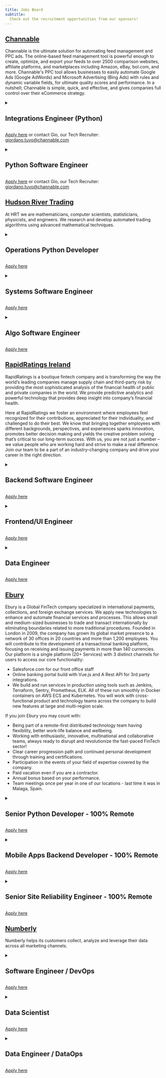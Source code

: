 ```yaml
---
title: Jobs Board
subtitle:
  Check out the recruitment opportunities from our sponsors!
---
```

## [Channable](https://www.channable.com/) ##
Channable is the ultimate solution for automating feed management and PPC ads.
The online-based feed management tool is powerful enough to create, optimize, and export your feeds to over 2500 comparison websites, affiliate platforms, and marketplaces including Amazon, eBay, bol.com, and more.
Channable's PPC tool allows businesses to easily automate Google Ads (Google AdWords) and Microsoft Advertising (Bing Ads) with rules and dynamic variable fields, for ultimate quality scores and performance.
In a nutshell; Channable is simple, quick, and effective, and gives companies full control over their eCommerce strategy.

<details>
  <summary><h2 id="channable-integrations-engineer">Integrations Engineer (Python)</h2></summary>

  Looking for a position where you can both write code and help our customers? Then you may want to read further! In this role, you are part of our Integrations team. The Integrations team is the bridge between our customer-facing teams (e.g. Support & Sales) and the actual code of the tool Channable. We translate our clients’ needs into functionality, and we translate technical solutions to the language our clients understand.

  More specifically you will:

  - Be an accessible point of expertise within Channable on how our features work in the back-end
  - Solve bugs and other technical issues that are reported by the Support & Customer Success departments
  - Improve our tool’s existing functionalities to decrease the amount of technical issues in general
  - Implement feature requests for specific parts of our tool
  - Join calls with high-end clients & third party partners (e.g. Facebook) as the technical point of contact

</details>

[Apply here](https://jobs.channable.com/o/integrations-engineer-python-3) or contact Gio, our Tech Recruiter: giordano.tuvo@channable.com

<details>
  <summary><h2 id="channable-python-software-engineer">Python Software Engineer</h2></summary>

  In this position, you will be part of our diverse product team, that works on our main web application. The Product team is mainly responsible for our Python3 backend, which powers our API and serves as the main entry point for our services. You will be working on our API integrations, ads services, our export channels, new user-facing features, and our background jobs through which we process hundreds of millions of products per day. The Product team is working closely together with our Infrastructure and DevOps teams, which are developing many other services that power Channable under the hood, and all together we build our powerful tool!

  More specifically you will:

  - Contribute to our Python components and support new API’s
  - Design, develop, and test new product features
  - Collaborate with and review PRs of other team members
  - Improve the reliability and robustness of our application
  - Work on scalability and performance improvements
  - Work together with the sales and support teams on requirements and issues
  - Collaborate with the Integrations department about technical matters

</details>

[Apply here](https://jobs.channable.com/o/python-software-engineer-5) or contact Gio, our Tech Recruiter: giordano.tuvo@channable.com


## [Hudson River Trading](https://www.hudsonrivertrading.com/) ##
At HRT we are mathematicians, computer scientists, statisticians, physicists, and engineers. We research and develop automated trading algorithms using advanced mathematical techniques.

<details>
  <summary><h2 id="hudson-ops-python-dev">Operations Python Developer</h2></summary>

Hudson River Trading’s Operations team is responsible for managing the entirety of our live, production trading environment. This team plays an important role, acting as the glue that combines the work of multiple departments across HRT, to make our trading a reality. Python Developers on the Ops team work on automation and development projects that touch every part of the trade lifecycle. No trading knowledge is needed for this role - just strong technical skills and interest in working in Python!

</details>

[Apply here](https://www.hudsonrivertrading.com/careers/job/?q=operations+p&gh_jid=3044124&req_id=5c9e144f1us)

<details>
  <summary><h2 id="hudson-systems-software-engineer">Systems Software Engineer</h2></summary>

The Systems Development team builds and maintains the platform of infrastructure and software that is shared by all Systems teams to provision, monitor, and manage our servers and networks. As a systems software engineer, your main focus will be on tool development in Python. You’ll be improving and integrating our existing tools and libraries across the platform as well as designing and building new ones to make our trading, research, installation, and monitoring systems easier to manage and more reliable. Strong Python skills and development experience are required, along with general Unix experience. As a member of our team, you’ll get the unique opportunity to have a significant impact on a critical part of our existing and growing infrastructure.
Algo Software Engineer

</details>

[Apply here](https://www.hudsonrivertrading.com/careers/job/?gh_jid=231624&req_id=5c9e144f1us)

<details>
  <summary><h2 id="hudson-algo-software-engineer">Algo Software Engineer</h2></summary>

Algo Software Engineers (AE) are programmers that focus on the software that powers trading and research. We work very closely with Researchers and Quant Traders and are responsible for making their research tools and trading platform powerful, flexible, fast, and easy to use. Because of this close collaboration, AEs tend to be the type of engineers that thrive on constant interaction and discussion. Hearing how their most recently deployed system allowed for whole new types of research would make their week. AEs are the type of engineers that don’t mind juggling a few projects at once and have a varied portfolio of project types, from long-term ambitious new systems to fire-fighting live issues.

</details>

[Apply here](https://www.hudsonrivertrading.com/careers/job/?gh_jid=75806&req_id=5c9e144f1us)

## [RapidRatings Ireland](https://www.rapidratings.com) ##
RapidRatings is a boutique fintech company and is transforming the way the world’s leading companies manage supply chain and third-party risk by providing the most sophisticated analysis of the financial health of public and private companies in the world. We provide predictive analytics and powerful technology that provides deep insight into company’s financial health.

Here at RapidRatings we foster an environment where employees feel recognized for their contributions, appreciated for their individuality, and challenged to do their best. We know that bringing together employees with different backgrounds, perspectives, and experiences sparks innovation, promotes better decision making and yields the creative problem solving that’s critical to our long-term success. With us, you are not just a number – we value people who are working hard and strive to make a real difference. Join our team to be a part of an industry-changing company and drive your career in the right direction.
<details>
  <summary><h2 id="rr-backend-software-engineer">Backend Software Engineer</h2></summary>
  What background should you bring?

  - coding experience and knowledge of Python, experience with Django or Flask.
  - comfortable navigating databases and experience with SQL.
  - proficient with HTTP and socket services, REST and RPC APIS, OpenAPI as well as continuous Integration and testing (Jenkins).
  - experience with AWS services (Lambda, EKS, ECR) or Containerisation (Docker, Kubernetes).


  We currently have 10+ full time job positions (experienced and junior) available in Ireland (hybrid or remote)

</details>

[Apply here](https://rapidratings.bamboohr.com/jobs/view.php?id=128)

<details>
  <summary><h2 id="rr-frontend-software-engineer">Frontend/UI Engineer</h2></summary>
  What background should you bring?

  Knowledge in HTML5, CSS and Javascript are a must as that’s where you’ll be spending most of your time - and especially in the context of Adaptive & Responsive design. We're looking for a person with an appetite for learning, and the following core skillset:

  - JavaScript ECMAScript 2018
  - ReactJS
  - Utility first CSS frameworks (Tailwind CSS)
  - Webpack, Github Actions
  - Data visualisation (preferably with D3)
  - Unit testing (preferably with testing-library) and E2E testing (preferably with Cypress)
  - Working experience in cross-browser and W3C accessibility standards
  - Working in Agile environment

We currently have 2 full time job positions available in Ireland (hybrid or remote)

</details>

[Apply here](https://rapidratings.bamboohr.com/jobs/view.php?id=184)

<details>
  <summary><h2 id="rr-data-engineer">Data Engineer</h2></summary>
  What background should you bring? 

  - Programming, systems integration, and Data Warehousing environments 
  - Maintenance of systems, processes, code and pipelines for the processing of data from a range of sources and types
  - ETL/DWH developer with strong knowledge in designing, developing and delivering end-to-end data integration processes for large scale data warehouses
  - Deep Knowledge of SQL, data modelling and data warehousing concepts.
  - Experience in data management frameworks; Data Quality Profiling, Metadata Management, Master Data Management, cleansing/standardising, and analysing. 
  - Strong command of relevant programming/scripting languages: e.g., Python, R.
  - Experience with and knowledge of data visualization tools e.g., Looker, QuickSight, Yellowfin, Pyramid

We currently have 1 full time job positions available in Ireland (hybrid or remote)
</details>

[Apply here](https://rapidratings.bamboohr.com/jobs/view.php?id=188)

## [Ebury](https://ebury.com/) ##
Ebury is a Global FinTech company specialized in international payments, collections, and foreign exchange services. We apply new technologies to enhance and automate financial
services and processes. This allows small and medium-sized businesses to trade and transact internationally by eliminating boundaries related to more traditional procedures.
Founded in London in 2009, the company has grown its global market presence to a network of 30 offices in 20 countries and more than 1,200 employees.
You will contribute to the development of a transactional banking platform, focusing on receiving and issuing payments in more than 140 currencies.
Our platform is a single platform (20+ Services) with 3 distinct channels for users to access our core functionality:

- Salesforce.com for our front office staff
- Online banking portal build with Vue.js and A Rest API for 3rd party integrations.
- We build and run services in production using tools such as Jenkins, Terraform, Sentry, Prometheus, ELK. All of these run smoothly in Docker containers on AWS ECS and Kubernetes. You will work with cross-functional product and technology teams across the company to build new features at large and multi-region scale.

If you join Ebury you may count with:

- Being part of a remote-first distributed technology team having flexibility, better work-life balance and wellbeing.
- Working with enthusiastic, innovative, multinational and collaborative teams, always ready to disrupt and revolutionize the fast-paced FinTech sector!
- Clear career progression path and continued personal development through training and certifications.
- Participation in the events of your field of expertise covered by the company.
- Paid vacation even if you are a contractor.
- Annual bonus based on your performance.
- Team meetings once per year in one of our locations - last time it was in Malaga, Spain.

<details>
  <summary><h2 id="ebury-senior-python-dev">Senior Python Developer - 100% Remote</h2></summary>
  We are looking for team players that:

  - Have extensive (+5 years) experience in developing complex software systems - we work with Python/Django;
  - Can “build and run” services and are comfortable with dockerizing code, defining standard REST endpoints, adding monitoring and alerting services
  - Are writing testable and well covered with unit and integration tests code - we use Jenkins pipeline and Terraform for the deployment of services and infrastructure.
  - Are comfortable using English language on daily bases both written and spoken

Nice to have:
  - Experience in developing systems for Mobile Apps Backend Environments.
  - SQL knowledge.

</details>

[Apply here](https://careers.ebury.com/jobs?department=IT+%26+Technology&query=)


<details>
  <summary><h2 id="ebury-mobile-dev">Mobile Apps Backend Developer - 100% Remote</h2></summary>

  You'll love to work with us if:

  - You have experience in developing complex software systems for Mobile Apps Backend Environments. We mainly work with Python, but it is also ok if you are more comfortable with other languages - like Node.js or Go.
  - You like to be a support for all the mobile backend as a service. Analytics, notifications, storage frameworks such as Firebase, Amplify, or similar.
  - You want to “build and run” services. Therefore, you will be comfortable with dockerizing your code, defining standard REST endpoints, adding monitoring, and alerting for your services.
  - K8s knowledge is a plus
  - You build your code to be testable and well covered with unit and integration tests.
  - We use CI Jenkins pipelines and terraform for the deployment of services and infrastructure. From time to time, you might need to contribute to it.
  - You are able to communicate clearly and concisely your ideas in English both written and spoken.

</details>

[Apply here](https://careers.ebury.com/jobs?department=IT+%26+Technology&query=)


<details>
  <summary><h2 id="ebury-senior-sre">Senior Site Reliability Engineer - 100% Remote</h2></summary>

You will be joining our SRE team to focus on site reliability of our Finance and Foreign
Exchange platform, specifically looking to further decouple our application deployment and
infrastructure.

We are mainly in AWS, and we are actively migrating to EKS and implementing Kafka.
Candidate required skills:

- Several years of relevant industry experience building large scale distributed systems.
- Experience operating web-scale deployments of containerised systems on Kubernetes and Amazon or Google Container Services.
- A deep understanding of programming languages and the systems you've worked on.
- A passion for architecting large systems with elegant interfaces that can scale easily
- A hunger for tracking down root causes, no matter where it takes you and fixing them in systematic ways. Working with code owners to prevent repeats.
- A love for writing code - we use Python; you don’t need to be an expert, but the experience is a plus and we will expect you to learn on the job.
- Excellent written and interpersonal communication skills and willingness to uphold Eburys values.
- Our operating language is English but a knowledge of Spanish or Portuguese is a bonus.

</details>

[Apply here](https://careers.ebury.com/jobs?department=IT+%26+Technology&query=)

## [Numberly](https://numberly.com/) ##
Numberly helps its customers collect, analyze and leverage their data across all marketing channels.
<details>
  <summary><h2 id="numberly-sw-engineer-dev-ops">Software Engineer / DevOps</h2></summary>
  Due to our wide range of interconnected products,  our technical issues are very varied and often complex:
  - processing thousands of queries per second, distributed throughout the world.
  - operate multiple petabyte databases (Big Data™)
  - automate our entire bare-metal infrastructure
  - build tomorrow's digital marketing interfaces.

  To do this, we want to use the right technologies for the right issues:
  - Python 3 for our web services, our data engineering, and the automation of our infrastructure.
  - MongoDB and PostgreSQL for their versatility in the use of the data
  - ScyllaDB when it comes to performance
  - GitLab and Kubernetes to provide the best possible development experience but also Kafka, Redis, Elasticsearch, Go, and many others...

  Qualifications
  - Strong IT culture and technical curiosity
  - Thorough knowledge in at least one back-end stack
  - Interest in databases, the world of open-source, and/or DevOps culture
  - Good communicator, able to popularize work, defend ideas and listen to others
  - Willingness to progress and to help others progress, technically (meetups, internal training) and humanly
  - Good experience using Python and/or Javascript is a plus
  - Daily use of Linux is very preferable but not required
  - Professional English (our teams are international)

  Additional Information
  - At Numberly, we share a passion for transmission: weekly seminars, talks with professionals who are experts in their field, permanent learning.
  - A fast and powerful onboarding, thanks in particular to:
  - Jedi Masters given to new recruits;
  - Live my life in different teams;
  - Happy Meetings attended by all the teams in the world to share the group's news.
  - We cultivate the freedom of speech that allows everyone to participate in the group's influence. Through 1000mercis impacts but also through our activities that create value in the open - Internet, we have a positive impact on our ecosystem.
  - Numberly is Gender Equal by design (gender equality index of 97/100 in 2020, WeConnect International certification).
  - Numberly is an international environment (you interact with many nationalities on a daily basis) where you feel at home: warm offices, friendly kitchens, a precise library, space for bicycles. - Coffee and tea at your disposal. Mystery lunches, fancy dress parties and sports classes.
  - Remote work possible.
  - Swile card (meal vouchers).
  - Numberly welcomes candidates with disabilities.

</details>

[Apply here](https://jobs.smartrecruiters.com/numberly/743999812880549)

<details>
  <summary><h2 id="numberly-data-scientist">Data Scientist</h2></summary>

  We are looking for a data scientist to work on innovative projects in the field of digital marketing.
  Your job will be to help our team optimize Digital Marketing campaigns using Applied Mathematics and Machine Learning. You will join the data science and analysis team, composed of data scientists, data analysts and a machine learning engineer, where you will be designing new algorithms using your knowledge and analytical skills in order to take on new business challenges.

  Position summary:

  - You will take part in the elaboration, optimization and development of machine-learning algorithms, to improve the efficiency of Numberly’s Relationship Marketing Programs (examples of projects we are currently working on include: scoring of users with their probability of purchase, ranking inventories according to their predicted performance, product recommendation - algorithm, reinforcement learning applied to banner selection ...)
  - You will have the ownership of the new algorithms you build, from understanding and assessing the business need to the modelisation (based on literature reviews) and finally the implementation in production with the help of our data engineers and machine learning engineer.
  - You will work closely with marketing teams, project managers, data engineers and machine learning engineers and developers
  - You will help improve existing algorithms, add new features and adapt them to a complex and always changing environment
  - You will have access to large datasets to build supervised or unsupervised algorithms:
  - behavioral and declarative data collected in real time
  thousands of socio-demographic variables on millions of individuals
  transactional data collected by our clients

  Qualifications
  - Master's degree required in a quantitative field such as Machine learning, Statistics or Applied Mathematics
  - Machine learning algorithms knowledge (both supervised and unsupervised) is required
  - Coding skills in an object oriented language is required (Python prefered, Java, Scala …)
  - SQL knowledge will be strongly appreciated
  - Knowledge or experience in Spark and airflow is a plus
  - Highly motivated, intellectually curious, strongly interested in the digital industry
  - Start-up spirit, capable at multitasking and prioritizing workload
  - Excellent communication skills, strong motivation to work in a fast growing company in an international environment

  Technical environment in Numberly:
  - Hadoop ecosystem  (HDFS, Hive ... )
  - Apache Spark
  - Apache Airflow
  - SQL Databases (Postgres, SQLServer)
  - NoSQL databases (MongoDB, ScyllaDB, ElasticSearch, ...) and graph database (Neo4j)
  - Apache Kafka
  - Python, Java, Scala
  - Git, Linux
  - Docker, Kubernetes
  - FastAPI

  Additional Information

  At Numberly, we share a passion for transmission: weekly seminars, talks with professionals who are experts in their field, permanent learning.
  A fast and powerful onboarding, thanks in particular to :
  - Jedi Masters given to new recruits;
  - Live my life in different teams;
  - Happy Meetings attended by all the teams in the world to share the group's news.
  - We cultivate the freedom of speech that allows everyone to participate in the group's influence. Through 1000mercis impacts but also through our activities that create value in the open Internet, we have a positive impact on our ecosystem.
  - Numberly is Gender Equal by design (gender equality index of 97/100 in 2020, WeConnect International certification).
  - Numberly is an international environment (you interact with many nationalities on a daily basis) where you feel at home: warm offices, friendly kitchens, a precise library, space for bicycles.
  - Coffee and tea at your disposal. Mystery lunches, fancy dress parties and sports classes.
  - Remote work possible.
  - Swile card (meal vouchers).
  - Numberly welcomes candidates with disabilities.

</details>

[Apply here](https://jobs.smartrecruiters.com/numberly/743999826685826)

<details>
  <summary><h2 id="numberly-data-engineer">Data Engineer / DataOps</h2></summary>
  Numberly is looking for a Data Engineer to join its dedicated team Data.
  As a BI and Data Engineer you will:
  - Create and maintain pipeline jobs that transfer client data to/from our database diverse infrastructure (Hive, MS SQL Server, MongoDB, ScyllaDB).
  - Participate in a huge migration from CRM to CDP (SQL Server to hadoop, relational DB to NoSQL)
  - Nurture our large Hadoop cluster, optimize distributed Data Operations and Storage.
  - Participate in decision making concerning efficient & ethical use of data and technological evolution at Numberly.
  - Work alongside Data Analytics, Data Scientists, DevOps, and many other talented techs.
  - Suggest your own technological solutions and try them out (our latest POCs include Apache Druid and Tabular) .
  - Join a great multicultural team filled with wonderful people

  Qualifications

  You :
  - Like data in all its forms: raw, reworked, refined, calculated, analyzed, reused…
  - Like work well done and pay attention to detail
  - Dream of being able to develop and manage website databases with strong traffic
  - Want to work with various, prestigious clients on different problems
  - Are on the lookout for new languages/technologies and test the latest open source trends before others

  You love the following stack?

  - Hadoop ecosystem  (HDFS, Hive, Impala, HBase, ...)
  - SQL Databases (MySQL, SQLServer)
  - Apache Spark
  - ETL (Apache Airflow or equivalent)
  - NoSQL databases (MongoDB, ScyllaDB, ElasticSearch, ...)
  - Apache Kafka
  - Python, Java, Scala
  - Git
  - Linux

  Even better if you know :

  - Cube OLAP and SSRS
  - Cloud Solutions (AWS, GCP, …)
  - API REST, WebServices
  - Docker
  - Kubernetes
  - Apache Druid
  - Data Science and Machine Learning
  - Message Queuing (RabbitMQ, Celery, …)

  Additional Information

  At Numberly, we share a passion for transmission: weekly seminars, talks with professionals who are experts in their field, permanent learning.

  A fast and powerful onboarding, thanks in particular to:
  - Jedi Masters given to new recruits;
  - Live my life in different teams;
  - Happy Meetings attended by all the teams in the world to share the group's news.
  We cultivate the freedom of speech that allows everyone to participate in the group's influence. Through 1000mercis impacts but also through our activities that create value in the open - Internet, we have a positive impact on our ecosystem.
  - Numberly is Gender Equal by design (gender equality index of 97/100 in 2020, WeConnect International certification).
  Numberly is an international environment (you interact with many nationalities on a daily basis) where you feel at home: warm offices, friendly kitchens, a precise library, space for bicycles. - Coffee and tea at your disposal. Mystery lunches, fancy dress parties and sports classes.
  - Remote work possible.
  - Swile card (meal vouchers).
  - Numberly welcomes candidates with disabilities.

</details>

[Apply here](https://jobs.smartrecruiters.com/numberly/743999812873647)





<!---
template
## [Company](URL) ##
text
<details>
  <summary><h2 id="company-job-title">Job title</h2></summary>
  text

</details>

[Apply here](URL)
-->
